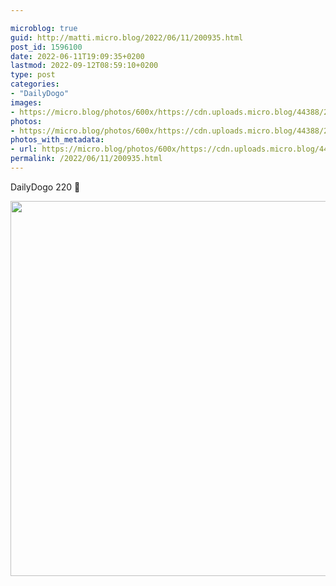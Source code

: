 ```yaml
---

microblog: true
guid: http://matti.micro.blog/2022/06/11/200935.html
post_id: 1596100
date: 2022-06-11T19:09:35+0200
lastmod: 2022-09-12T08:59:10+0200
type: post
categories:
- "DailyDogo"
images:
- https://micro.blog/photos/600x/https://cdn.uploads.micro.blog/44388/2022/337c9f4d2f.jpg
photos:
- https://micro.blog/photos/600x/https://cdn.uploads.micro.blog/44388/2022/337c9f4d2f.jpg
photos_with_metadata:
- url: https://micro.blog/photos/600x/https://cdn.uploads.micro.blog/44388/2022/337c9f4d2f.jpg
permalink: /2022/06/11/200935.html
---
```

DailyDogo 220 🐶

<img src="/media/uploads/2022/337c9f4d2f.jpg" width="600" height="600" alt="" />
